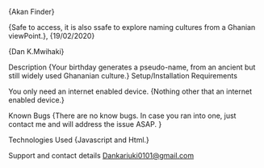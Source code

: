 {Akan Finder}

{Safe to access, it is also ssafe to explore naming cultures from a Ghanian viewPoint.}, {19/02/2020}

{Dan K.Mwihaki}

Description
{Your birthday generates a pseudo-name, from an ancient but still widely used Ghananian culture.}
Setup/Installation Requirements

You only need an internet enabled device.
{Nothing other that an internet enabled device.}

Known Bugs
{There are no know bugs. In case you ran into one, just contact me and  will address the issue ASAP. }

Technologies Used
{Javascript and Html.}

Support and contact details
Dankariuki0101@gmail.com

